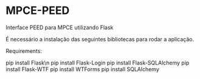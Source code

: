 # MPCE-PEED
Interface PEED para MPCE utilizando Flask

É necessário a instalação das seguintes bibliotecas para rodar a aplicação.

Requirements:

pip install Flask\n
pip install Flask-Login
pip install Flask-SQLAlchemy
pip install Flask-WTF
pip install WTForms
pip install SQLAlchemy
